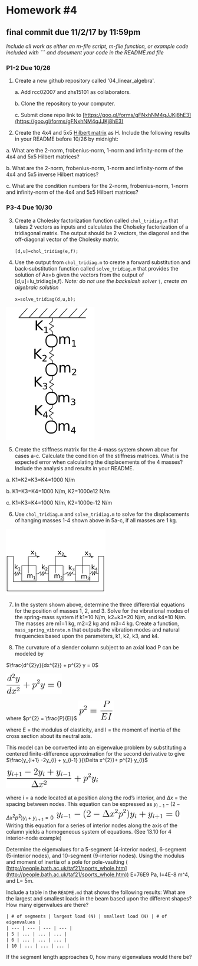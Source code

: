 # Homework #4
## final commit due 11/2/17 by 11:59pm

*Include all work as either an m-file script, m-file function, or example code included
with \`\`\` and document your code in the README.md file*

### P1-2 Due 10/26

1. Create a new github repository called '04_linear_algebra'. 

    a. Add rcc02007 and zhs15101 as collaborators.

    b. Clone the repository to your computer.

    c. Submit clone repo link to
    [https://goo.gl/forms/gFNxhNM4qJJKj8hE3](https://goo.gl/forms/gFNxhNM4qJJKj8hE3)

2. Create the  4x4 and 5x5 [Hilbert matrix](https://en.wikipedia.org/wiki/Hilbert_matrix) as H. Include the following results in your
README before 10/26 by midnight:

  a. What are the 2-norm, frobenius-norm, 1-norm and infinity-norm of the 4x4 and 5x5
  Hilbert matrices?

  b. What are the 2-norm, frobenius-norm, 1-norm and infinity-norm of the 4x4 and 5x5
  inverse Hilbert matrices?

  c. What are the condition numbers for the 2-norm, frobenius-norm, 1-norm and
  infinity-norm of the 4x4 and 5x5 Hilbert matrices?

### P3-4 Due 10/30

3. Create a Cholesky factorization function called `chol_tridiag.m` that takes 2 vectors
as inputs and calculates the Cholseky factorization of a tridiagonal matrix. The output
should be 2 vectors, the diagonal and the off-diagonal vector of the Cholesky matrix. 

    ```[d,u]=chol_tridiag(e,f);```

4. Use the output from `chol_tridiag.m` to create a forward substitution and
back-substitution function called `solve_tridiag.m` that provides the solution of
Ax=b given the vectors from the output of [d,u]=lu_tridiag(e,f). *Note: do not use
the backslash solver `\`, create an algebraic solution*

    ```x=solve_tridiag(d,u,b);```

![Spring-mass system for problem 5](./figures/mass_springs.png)

5. Create the stiffness matrix for the 4-mass system shown above
for cases a-c. Calculate the condition of the stiffness matrices. What is the expected error
when calculating the displacements of the 4 masses? Include the analysis and results in your README.

  a. K1=K2=K3=K4=1000 N/m
  
  b. K1=K3=K4=1000 N/m, K2=1000e12 N/m

  c. K1=K3=K4=1000 N/m, K2=1000e-12 N/m

6. Use `chol_tridiag.m` and `solve_tridiag.m` to solve for the displacements of hanging
  masses 1-4 shown above in 5a-c, if all masses are 1 kg.

![Spring-mass system for analysis](./figures/spring_mass.png)

7. In the system shown above, determine the three differential equations for the position
of masses 1, 2, and 3. Solve for the vibrational modes of the spring-mass system if k1=10
N/m, k2=k3=20 N/m, and k4=10 N/m. The masses are m1=1 kg, m2=2 kg and m3=4 kg. Create a
function, `mass_spring_vibrate.m` that outputs the vibration modes and natural frequencies based upon the
parameters, k1, k2, k3, and k4.  

8. The curvature of a slender column subject to an axial load P can be
modeled by 


$\frac{d^{2}y}{dx^{2}} + p^{2} y = 0$

![](./equations/d2ydx2.png)

where $p^{2} = \frac{P}{EI}$ ![](./equations/p2.png)

where E = the modulus of elasticity, and I = the moment of inertia of the cross section
about its neutral axis.  

This model can be converted into an eigenvalue problem by
substituting a centered finite-difference approximation for the second derivative to give
$\frac{y_{i+1} -2y_{i} + y_{i-1} }{\Delta x^{2}}+ p^{2} y_{i}$ 

![](./equations/delta2y.png)

where i = a node located at a position along the rod’s interior, and $\Delta x$ = the
spacing between nodes. This equation can be expressed as $y_{i-1} - (2 - \Delta x^{2}
p^{2} )y_{i} +y_{i+1} = 0$ ![](./equations/solve.png) Writing this equation for a series of interior nodes along the
axis of the column yields a homogeneous system of equations. (See 13.10 for 4
interior-node example)

Determine the eigenvalues for a 5-segment (4-interior nodes), 6-segment (5-interior
nodes), and 10-segment (9-interior nodes). Using the modulus and moment of inertia of a
pole for pole-vaulting (
[http://people.bath.ac.uk/taf21/sports_whole.htm](http://people.bath.ac.uk/taf21/sports_whole.htm))
E=76E9 Pa, I=4E-8 m^4, and L= 5m. 

Include a table in the `README.md` that shows the following results:
What are the largest and smallest loads in the beam based upon the different shapes? How many eigenvalues are
there? 

```
| # of segments | largest load (N) | smallest load (N) | # of eigenvalues |
| --- | --- | --- | --- |
| 5 | ... | ... | ... |
| 6 | ... | ... | ... |
| 10 | ... | ... | ... |
```

If the segment length approaches 0, how many eigenvalues would there be?
